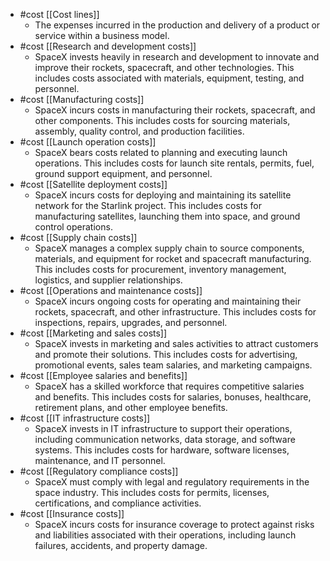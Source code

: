 
- #cost [[Cost lines]]
	- The expenses incurred in the production and delivery of a product or service within a business model.
- #cost [[Research and development costs]]
	- SpaceX invests heavily in research and development to innovate and improve their rockets, spacecraft, and other technologies. This includes costs associated with materials, equipment, testing, and personnel.
- #cost [[Manufacturing costs]]
	- SpaceX incurs costs in manufacturing their rockets, spacecraft, and other components. This includes costs for sourcing materials, assembly, quality control, and production facilities.
- #cost [[Launch operation costs]]
	- SpaceX bears costs related to planning and executing launch operations. This includes costs for launch site rentals, permits, fuel, ground support equipment, and personnel.
- #cost [[Satellite deployment costs]]
	- SpaceX incurs costs for deploying and maintaining its satellite network for the Starlink project. This includes costs for manufacturing satellites, launching them into space, and ground control operations.
- #cost [[Supply chain costs]]
	- SpaceX manages a complex supply chain to source components, materials, and equipment for rocket and spacecraft manufacturing. This includes costs for procurement, inventory management, logistics, and supplier relationships.
- #cost [[Operations and maintenance costs]]
	- SpaceX incurs ongoing costs for operating and maintaining their rockets, spacecraft, and other infrastructure. This includes costs for inspections, repairs, upgrades, and personnel.
- #cost [[Marketing and sales costs]]
	- SpaceX invests in marketing and sales activities to attract customers and promote their solutions. This includes costs for advertising, promotional events, sales team salaries, and marketing campaigns.
- #cost [[Employee salaries and benefits]]
	- SpaceX has a skilled workforce that requires competitive salaries and benefits. This includes costs for salaries, bonuses, healthcare, retirement plans, and other employee benefits.
- #cost [[IT infrastructure costs]]
	- SpaceX invests in IT infrastructure to support their operations, including communication networks, data storage, and software systems. This includes costs for hardware, software licenses, maintenance, and IT personnel.
- #cost [[Regulatory compliance costs]]
	- SpaceX must comply with legal and regulatory requirements in the space industry. This includes costs for permits, licenses, certifications, and compliance activities.
- #cost [[Insurance costs]]
	- SpaceX incurs costs for insurance coverage to protect against risks and liabilities associated with their operations, including launch failures, accidents, and property damage.



